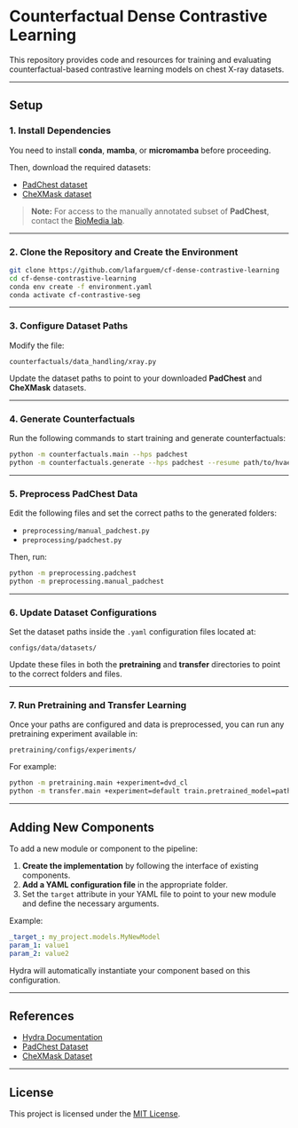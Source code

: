 # Counterfactual Dense Contrastive Learning

This repository provides code and resources for training and evaluating counterfactual-based contrastive learning models on chest X-ray datasets.

---

## **Setup**

### **1. Install Dependencies**

You need to install **conda**, **mamba**, or **micromamba** before proceeding.

Then, download the required datasets:

* [PadChest dataset](https://bimcv.cipf.es/bimcv-projects/padchest/)
* [CheXMask dataset](https://physionet.org/content/chexmask-cxr-segmentation-data/1.0.0/)

> **Note:** For access to the manually annotated subset of **PadChest**, contact the [BioMedia lab](https://biomedia.doc.ic.ac.uk).

---

### **2. Clone the Repository and Create the Environment**

```bash
git clone https://github.com/lafarguem/cf-dense-contrastive-learning
cd cf-dense-contrastive-learning
conda env create -f environment.yaml
conda activate cf-contrastive-seg
```

---

### **3. Configure Dataset Paths**

Modify the file:

```
counterfactuals/data_handling/xray.py
```

Update the dataset paths to point to your downloaded **PadChest** and **CheXMask** datasets.

---

### **4. Generate Counterfactuals**

Run the following commands to start training and generate counterfactuals:

```bash
python -m counterfactuals.main --hps padchest
python -m counterfactuals.generate --hps padchest --resume path/to/hvae.pt
```

---

### **5. Preprocess PadChest Data**

Edit the following files and set the correct paths to the generated folders:

* `preprocessing/manual_padchest.py`
* `preprocessing/padchest.py`

Then, run:

```bash
python -m preprocessing.padchest
python -m preprocessing.manual_padchest
```

---

### **6. Update Dataset Configurations**

Set the dataset paths inside the `.yaml` configuration files located at:

```
configs/data/datasets/
```

Update these files in both the **pretraining** and **transfer** directories to point to the correct folders and files.

---

### **7. Run Pretraining and Transfer Learning**

Once your paths are configured and data is preprocessed, you can run any pretraining experiment available in:

```
pretraining/configs/experiments/
```

For example:

```bash
python -m pretraining.main +experiment=dvd_cl
python -m transfer.main +experiment=default train.pretrained_model=path/to/weights/best.pt
```
---

## **Adding New Components**

To add a new module or component to the pipeline:

1. **Create the implementation** by following the interface of existing components.
2. **Add a YAML configuration file** in the appropriate folder.
3. Set the `target` attribute in your YAML file to point to your new module and define the necessary arguments.

Example:

```yaml
_target_: my_project.models.MyNewModel
param_1: value1
param_2: value2
```

Hydra will automatically instantiate your component based on this configuration.

---

## **References**

* [Hydra Documentation](https://hydra.cc/docs/advanced/instantiate_objects/overview/)
* [PadChest Dataset](https://bimcv.cipf.es/bimcv-projects/padchest/)
* [CheXMask Dataset](https://physionet.org/content/chexmask-cxr-segmentation-data/1.0.0/)

---

## **License**

This project is licensed under the [MIT License](LICENSE).
